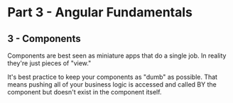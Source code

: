 # Part 3 - Angular Fundamentals
## 3 - Components

Components are best seen as miniature apps that do a single job. In reality they're just pieces of "view."

It's best practice to keep your components as "dumb" as possible. That means pushing all of your business logic is accessed and called BY the component but doesn't exist in the component itself.
